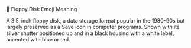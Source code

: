 💾 Floppy Disk
Emoji Meaning

A 3.5-inch floppy disk, a data storage format popular in the 1980–90s but largely preserved as a Save icon in computer programs. Shown with its silver shutter positioned up and in a black housing with a white label, accented with blue or red.
